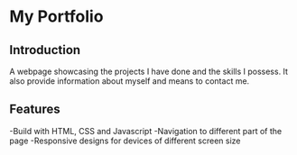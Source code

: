 # My Portfolio

## Introduction
A webpage showcasing the projects I have done and the skills I possess. It also provide information about myself and means to contact me.

## Features
-Build with HTML, CSS and Javascript
-Navigation to different part of the page
-Responsive designs for devices of different screen size